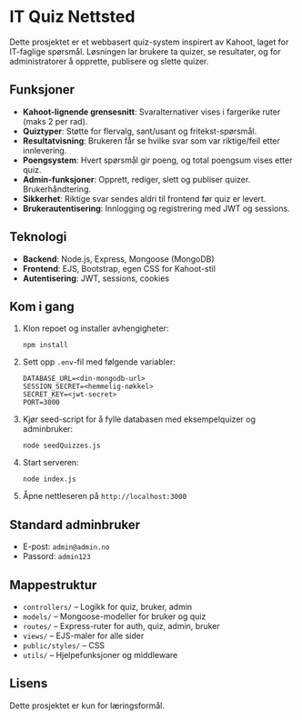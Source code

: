 # IT Quiz Nettsted

Dette prosjektet er et webbasert quiz-system inspirert av Kahoot, laget for IT-faglige spørsmål. Løsningen lar brukere ta quizer, se resultater, og for administratorer å opprette, publisere og slette quizer.

## Funksjoner
- **Kahoot-lignende grensesnitt**: Svaralternativer vises i fargerike ruter (maks 2 per rad).
- **Quiztyper**: Støtte for flervalg, sant/usant og fritekst-spørsmål.
- **Resultatvisning**: Brukeren får se hvilke svar som var riktige/feil etter innlevering.
- **Poengsystem**: Hvert spørsmål gir poeng, og total poengsum vises etter quiz.
- **Admin-funksjoner**: Opprett, rediger, slett og publiser quizer. Brukerhåndtering.
- **Sikkerhet**: Riktige svar sendes aldri til frontend før quiz er levert.
- **Brukerautentisering**: Innlogging og registrering med JWT og sessions.

## Teknologi
- **Backend**: Node.js, Express, Mongoose (MongoDB)
- **Frontend**: EJS, Bootstrap, egen CSS for Kahoot-stil
- **Autentisering**: JWT, sessions, cookies

## Kom i gang
1. Klon repoet og installer avhengigheter:
   ```
   npm install
   ```
2. Sett opp `.env`-fil med følgende variabler:
   ```
   DATABASE_URL=<din-mongodb-url>
   SESSION_SECRET=<hemmelig-nøkkel>
   SECRET_KEY=<jwt-secret>
   PORT=3000
   ```
3. Kjør seed-script for å fylle databasen med eksempelquizer og adminbruker:
   ```
   node seedQuizzes.js
   ```
4. Start serveren:
   ```
   node index.js
   ```
5. Åpne nettleseren på `http://localhost:3000`

## Standard adminbruker
- E-post: `admin@admin.no`
- Passord: `admin123`

## Mappestruktur
- `controllers/` – Logikk for quiz, bruker, admin
- `models/` – Mongoose-modeller for bruker og quiz
- `routes/` – Express-ruter for auth, quiz, admin, bruker
- `views/` – EJS-maler for alle sider
- `public/styles/` – CSS
- `utils/` – Hjelpefunksjoner og middleware

## Lisens
Dette prosjektet er kun for læringsformål.
